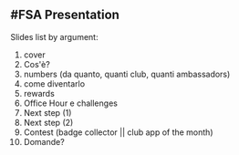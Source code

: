 #FSA Presentation 
------------------
Slides list by argument:
1. cover   
2. Cos'è?   
3. numbers (da quanto, quanti club, quanti ambassadors)   
4. come diventarlo   
5. rewards   
6. Office Hour e challenges   
9. Next step (1)   
10. Next step (2)   
11. Contest (badge collector || club app of the month)   
12. Domande?   
